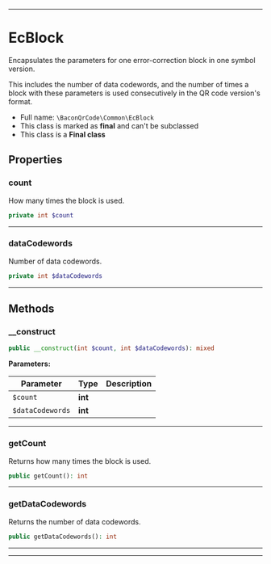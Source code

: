 ***

# EcBlock

Encapsulates the parameters for one error-correction block in one symbol version.

This includes the number of data codewords, and the number of times a block with these parameters is used
consecutively in the QR code version's format.

* Full name: `\BaconQrCode\Common\EcBlock`
* This class is marked as **final** and can't be subclassed
* This class is a **Final class**

## Properties

### count

How many times the block is used.

```php
private int $count
```

***

### dataCodewords

Number of data codewords.

```php
private int $dataCodewords
```

***

## Methods

### __construct

```php
public __construct(int $count, int $dataCodewords): mixed
```

**Parameters:**

| Parameter | Type | Description |
|-----------|------|-------------|
| `$count` | **int** |  |
| `$dataCodewords` | **int** |  |

***

### getCount

Returns how many times the block is used.

```php
public getCount(): int
```

***

### getDataCodewords

Returns the number of data codewords.

```php
public getDataCodewords(): int
```

***


***

